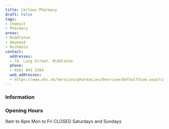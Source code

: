 ```yaml
---
title: Carlows Pharmacy
draft: False
tags:
- Chemist
- Pharmacy
areas:
- Middleton
- Heywood
- Rochdale
contact:
  addresses:
  - 74, Long Street, Middleton
  phone:
  - 0161 643 2384
  web_addresses:
  - https://www.nhs.uk/Services/pharmacies/Overview/DefaultView.aspx?id=10252
---
```


### Information



### Opening Hours
9am to 6pm Mon to Fri
CLOSED Saturdays and Sundays